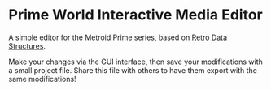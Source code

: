 # Prime World Interactive Media Editor

A simple editor for the Metroid Prime series, based on [Retro Data Structures](https://github.com/randovania/Retro-data-structures/).

Make your changes via the GUI interface, then save your modifications with a small project file.
Share this file with others to have them export with the same modifications! 
